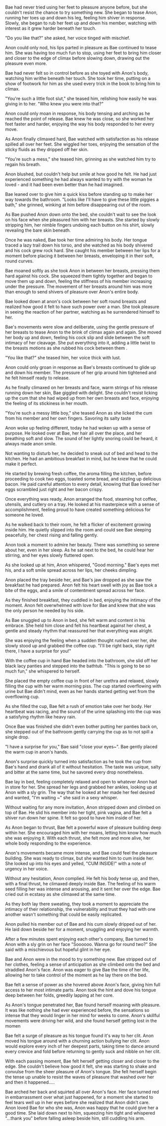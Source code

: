 Bae had never tried using her feet to pleasure anyone before, but she couldn't resist the chance to try something new. She began to tease Anon, running her toes up and down his leg, feeling him shiver in response. Slowly, she began to rub her feet up and down his member, watching with interest as it grew harder beneath her touch.

"Do you like that?" she asked, her voice tinged with mischief.

Anon could only nod, his lips parted in pleasure as Bae continued to tease him. She was having too much fun to stop, using her feet to bring him closer and closer to the edge of climax before slowing down, drawing out the pleasure even more.

Bae had never felt so in control before as she toyed with Anon's body, watching him writhe beneath her touch. She took her time, putting on a show of footwork for him as she used every trick in the book to bring him to climax.

"You're such a little foot slut," she teased him, relishing how easily he was giving in to her. "Who knew you were into that?"

Anon could only moan in response, his body tensing and arching as he reached the point of release. Bae knew he was close, so she worked her feet faster and harder, enjoying the way his body responded to her every move.

As Anon finally climaxed hard, Bae watched with satisfaction as his release spilled all over her feet. She wiggled her toes, enjoying the sensation of the sticky fluids as they dripped off her skin.

"You're such a mess," she teased him, grinning as she watched him try to regain his breath.

Anon blushed, but couldn't help but smile at how good he felt. He had just experienced something he had always wanted to try with the woman he loved - and it had been even better than he had imagined.

Bae leaned over to give him a quick kiss before standing up to make her way towards the bathroom. "Looks like I'll have to give these little piggies a bath," she grinned, winking at him before disappearing out of the room.


As Bae pushed Anon down onto the bed, she couldn't wait to see the look on his face when she pleasured him with her breasts. She started by slowly stripping him, her nimble fingers undoing each button on his shirt, slowly revealing the bare skin beneath.

Once he was naked, Bae took her time admiring his body. Her tongue traced a lazy trail down his torso, and she watched as his body shivered and his cock grew rock hard. She caught his member between her lips for a moment before placing it between her breasts, enveloping it in their soft, round curves.

Bae moaned softly as she took Anon in between her breasts, pressing them hard against his cock. She squeezed them tightly together and began to move them up and down, feeling the stiffness of his member increasing under the pressure. The movement of her breasts around him was more than enough to send shivers of pleasure over Anon's entire body.

Bae looked down at anon's cock between her soft round breasts and realized how good it felt to have such power over a man. She took pleasure in seeing the reaction of her partner, watching as he surrendered himself to her.

Bae's movements were slow and deliberate, using the gentle pressure of her breasts to tease Anon to the brink of climax again and again. She moved her body up and down, feeling his cock slip and slide between the soft intimacy of her cleavage. She put everything into it, adding a little twist to the breasts motions as she rubbed his cock between them .

"You like that?" she teased him, her voice thick with lust.

Anon could only groan in response as Bae's breasts continued to glide up and down his member. The pressure of her grip around him tightened and he felt himself ready to release.

As he finally climaxed on her breasts and face, warm strings of his release running down her skin, Bae giggled with delight. She couldn't resist licking up the cum that she had wiped up from her own breasts and face, enjoying the feeling of its stickiness in her mouth.

"You're such a messy little boy," she teased Anon as she licked the cum from his member and her own fingers. Savoring its salty taste 

Anon woke up feeling different, today he had woken up with a sense of purpose. He looked over at Bae, her hair all over the place, and her breathing soft and slow. The sound of her lightly snoring could be heard, it always made anon smile.

Not wanting to disturb her, he decided to sneak out of bed and head to the kitchen. He had an ambitious breakfast in mind, but he knew that he could make it perfect.

He started by brewing fresh coffee, the aroma filling the kitchen, before proceeding to cook two eggs, toasted some bread, and sizzling up delicious bacon. He paid careful attention to every detail, knowing that Bae loved her eggs scrambled just right and her bacon crispy.

Once everything was ready, Anon arranged the food, steaming hot coffee, utensils, and cutlery on a tray. He looked at his masterpiece with a sense of accomplishment, feeling proud to have created something delicious for someone he loved.

As he walked back to their room, he felt a flicker of excitement growing inside him. He quietly slipped into the room and could see Bae sleeping peacefully, her chest rising and falling gently.

Anon took a moment to admire her beauty. There was something so serene about her, even in her sleep. As he sat next to the bed, he could hear her stirring, and her eyes slowly fluttered open.

As she looked up at him, Anon whispered, "Good morning." Bae's eyes met his, and a soft smile spread across her lips, her cheeks dimpling.

Anon placed the tray beside her, and Bae's jaw dropped as she saw the breakfast he had prepared. Anon felt his heart swell with joy as Bae took a bite of the eggs, and a smile of contentment spread across her face.

As they finished breakfast, they cuddled in bed, enjoying the intimacy of the moment. Anon felt overwhelmed with love for Bae and knew that she was the only person he needed by his side.

As Bae snuggled up to Anon in bed, she felt warm and content in his embrace. She held him close and felt his heartbeat against her chest, a gentle and steady rhythm that reassured her that everything was alright.

She was enjoying the feeling when a sudden thought rushed over her, she slowly stood up and grabbed the coffee cup. "I'll be right back, stay right there, I have a surprise for you!"

With the coffee cup in hand Bae headed into the bathroom, she slid off her black lacy panties and stepped into the bathtub. "This is going to be so much fun," she whispered to herself.

She placed the empty coffee cup in front of her urethra and relaxed, slowly filling the cup with her warm morning piss. The cup started overflowing with urine but Bae didn't mind, even as her hands started getting wet from the overflowing cup.

As she filled the cup, Bae felt a rush of emotion take over her body. Her heartbeat was racing, and the sound of the urine splashing into the cup was a satisfying rhythm like heavy rain.

Once Bae was finished she didn't even bother putting her panties back on, she stepped out of the bathroom gently carrying the cup as to not spill a single drop.

"I have a surprise for you," Bae said "close your eyes~". Bae gently placed the warm cup in anon's hands.

Anon's surprise quickly turned into satisfaction as he took the cup from Bae's hand and drank all of it without hesitation. The taste was unique, salty and bitter at the same time, but he savored every drop nonetheless. 

Bae lay in bed, feeling completely relaxed and open to whatever Anon had in store for her. She spread her legs and grabbed her ankles, looking up at Anon with a sly grin. The way that he looked at her made her feel desired and wanted, "I'm waiting ~" she said in a sexy whisper.

Without waiting for any more invitation, Anon stripped down and climbed on top of Bae. He slid his member into her tight, pink vagina, and Bae felt a shiver run down her spine. It felt so good to have him inside of her.

As Anon began to thrust, Bae felt a powerful wave of pleasure building deep within her. She encouraged him with her moans, letting him know how much she was enjoying it. With each thrust, she felt more and more alive, her whole body responding to the experience.

Anon's movements became more intense, and Bae could feel the pleasure building. She was ready to climax, but she wanted him to cum inside her. She looked up into his eyes and yelled, "CUM INSIDE!" with a note of urgency in her voice.

Without any hesitation, Anon complied. He felt his body tense up, and then, with a final thrust, he climaxed deeply inside Bae. The feeling of his warm seed filling her was intense and arousing, and it sent her over the edge. Bae cried out in ecstasy as she climaxed at the same time.

As they both lay there sweating, they took a moment to appreciate the intimacy of their relationship, the vulnerability and trust they had with one another wasn't something that could be easily replicated.

Anon pulled his member out of Bae and his cum slowly dripped out of her. He laid down beside her for a moment, snuggling and enjoying her warmth.

After a few minutes spent enjoying each other's company, Bae turned to Anon with a sly grin on her face "Soooooo. Wanna go for round two?" She said with a mischievous but hopeful glint in her eye.

Bae and Anon were in the mood to try something new. Bae stripped out of her clothes, feeling a sense of anticipation as she climbed onto the bed and straddled Anon's face. Anon was eager to give Bae the time of her life, allowing her to take control of the moment as he lay there on the bed.

Bae felt a sense of power as she hovered above Anon's face, giving him full access to her most intimate parts. Anon took the hint and dove his tongue deep between her folds, greedily lapping at her core.

As Anon's tongue penetrated her, Bae found herself moaning with pleasure. It was like nothing she had ever experienced before, the sensations so intense that they would linger in her mind for weeks to come. Anon's skillful movements were driving her wild, and she found herself getting lost in the momen

Bae felt a surge of pleasure as his tongue found it's way to her clit. Anon moved his tongue around with a churning action bullying her clit. Anon would explore every inch of her deepest parts, taking time to dance around every crevice and fold before returning to gently suck and nibble on her clit.


With each passing moment, Bae felt herself getting closer and closer to the edge. She couldn't believe how good it felt, she was starting to shake and convulse from the sheer pleasure of Anon's tongue. She felt herself begin the tense up unable to resist the waves of pleasure that washed over her and then it happened.....

Bae arched her back and squirted all over Anon's face. Her face turned red in embarrassment over what just happened, for a moment she started to feel tears well up in her eyes before she realized that Anon didn't care. Anon loved Bae for who she was, Anon was happy that he could give her a good time. She laid down next to him, squeezing him tight and whispered "...thank you" before falling asleep beside him, still cuddling his arm.